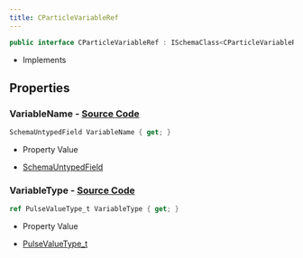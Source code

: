 ```yaml
---
title: CParticleVariableRef
---
```


```csharp
public interface CParticleVariableRef : ISchemaClass<CParticleVariableRef>, ISchemaField, ISchemaClass, INativeHandle
```

- Implements

## Properties

### **VariableName** - [Source Code](https://github.com/swiftly-solution/swiftlys2/blob/main/managed/src/SwiftlyS2.Generated/Schemas/Interfaces/CParticleVariableRef.cs#L17)

```csharp
SchemaUntypedField VariableName { get; }
```

- Property Value

- [SchemaUntypedField](/docs/api/shared/schemas/schemauntypedfield)

### **VariableType** - [Source Code](https://github.com/swiftly-solution/swiftlys2/blob/main/managed/src/SwiftlyS2.Generated/Schemas/Interfaces/CParticleVariableRef.cs#L19)

```csharp
ref PulseValueType_t VariableType { get; }
```

- Property Value

- [PulseValueType_t](/docs/api/shared/schemadefinitions/pulsevaluetype_t)

